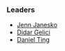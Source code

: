 ### Leaders
* [Jenn Janesko](mailto:jenniferjanesko@googlemail.com)
* [Didar Gelici](mailto:didar.gelici@owasp.org)
* [Daniel Ting](mailto:daniel.ting+appsecgithub@owasp.org)

